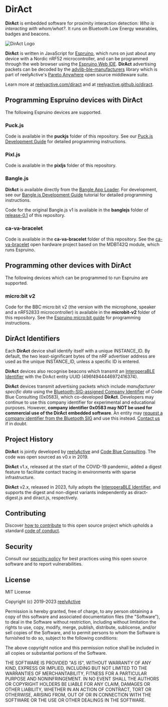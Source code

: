 DirAct
======

__DirAct__ is embedded software for proximity interaction detection: _Who is interacting with whom/what?_.  It runs on Bluetooth Low Energy wearables, badges and beacons.

![DirAct Logo](https://reelyactive.github.io/diract/images/diract-logo-black.png)

__DirAct__ is written in JavaScript for [Espruino](https://www.espruino.com/), which runs on just about any device with a Nordic nRF52 microcontroller, and can be programmed through the web browser using the [Espruino Web IDE](https://www.espruino.com/ide/).  __DirAct__ advertising packets can be decoded by the [advlib-ble-manufacturers](https://github.com/reelyactive/advlib-ble-manufacturers/) library which is part of reelyActive's [Pareto Anywhere](https://www.reelyactive.com/pareto/anywhere/) open source middleware suite.

Learn more at [reelyactive.com/diract](https://www.reelyactive.com/diract/) and at [reelyactive.github.io/diract](https://reelyactive.github.io/diract/).


Programming Espruino devices with DirAct
----------------------------------------

The following Espruino devices are supported.

### Puck.js

Code is available in the __puckjs__ folder of this repository.  See our [Puck.js Development Guide](https://reelyactive.github.io/diy/puckjs-dev/) for detailed programming instructions.

### Pixl.js

Code is available in the __pixljs__ folder of this repository.

### Bangle.js

__DirAct__ is available directly from the [Bangle App Loader](https://banglejs.com/apps/#diract).  For development, see our [Bangle.js Development Guide](https://reelyactive.github.io/diy/banglejs-dev/) tutorial for detailed programming instructions.

Code for the original Bangle.js v1 is available in the __banglejs__ folder of [release-0.1](https://github.com/reelyactive/diract/tree/release-0.1) of this repository.

### ca-va-bracelet

Code is available in the __ca-va-bracelet__ folder of this repository.  See the [ca-va-bracelet](https://upverter.com/profile/cavabracelet/) open hardware project based on the MDBT42Q module, which runs Espruino.


Programming other devices with DirAct
-------------------------------------

The following devices which can be programmed to run Espruino are supported.


### micro:bit v2

Code for the BBC micro:bit v2 (the version with the microphone, speaker and a nRF52833 microcontroller) is available in the __microbit-v2__ folder of this repository.  See the [Espruino micro:bit guide](https://www.espruino.com/MicroBit) for programming instructions.


DirAct Identifiers
------------------

Each __DirAct__ device shall identify itself with a unique INSTANCE_ID.  By default, the two least-significant bytes of the nRF advertiser address are used as the unique INSTANCE_ID, unless a specific ID is entered.

__DirAct__ devices also recognise beacons which transmit an [InteroperaBLE Identifier](https://reelyactive.github.io/interoperable-identifier/) with the DirAct entity UUID (496f4944446972416374).

__DirAct__ devices transmit advertising packets which include _manufacturer specific data_ using the [Bluetooth-SIG-assigned Company Identifier](https://www.bluetooth.com/specifications/assigned-numbers/company-identifiers/) of Code Blue Consulting (0x0583), which co-developed __DirAct__.  Developers may continue to use this company identifier for experimental and educational purposes.  However, __company identifier 0x0583 may NOT be used for commercial use of the DirAct embedded software__.  An entity may [request a company identifier from the Bluetooth SIG](https://www.bluetooth.com/specifications/assigned-numbers/company-identifiers/) and use this instead.  [Contact us](https://www.reelyactive.com/contact/) if in doubt.


Project History
---------------

__DirAct__ is jointly developed by [reelyActive](https://www.reelyactive.com) and [Code Blue Consulting](https://consultcodeblue.com/).  The code was open sourced as v0.x in 2019.

__DirAct__ v1.x, released at the start of the COVID-19 pandemic, added a digest feature to facilitate contact tracing in environments with sparse infrastructure.

__DirAct__ v2.x, released in 2023, fully adopts the [InteroperaBLE Identifier](https://reelyactive.github.io/interoperable-identifier/), and supports the digest and non-digest variants independently as diract-digest.js and diract.js, respectively.


Contributing
------------

Discover [how to contribute](CONTRIBUTING.md) to this open source project which upholds a standard [code of conduct](CODE_OF_CONDUCT.md).


Security
--------

Consult our [security policy](SECURITY.md) for best practices using this open source software and to report vulnerabilities.


License
-------

MIT License

Copyright (c) 2019-2023 [reelyActive](https://www.reelyactive.com)

Permission is hereby granted, free of charge, to any person obtaining a copy of this software and associated documentation files (the "Software"), to deal in the Software without restriction, including without limitation the rights to use, copy, modify, merge, publish, distribute, sublicense, and/or sell copies of the Software, and to permit persons to whom the Software is furnished to do so, subject to the following conditions:

The above copyright notice and this permission notice shall be included in all copies or substantial portions of the Software.

THE SOFTWARE IS PROVIDED "AS IS", WITHOUT WARRANTY OF ANY KIND, EXPRESS OR
IMPLIED, INCLUDING BUT NOT LIMITED TO THE WARRANTIES OF MERCHANTABILITY,
FITNESS FOR A PARTICULAR PURPOSE AND NONINFRINGEMENT. IN NO EVENT SHALL THE
AUTHORS OR COPYRIGHT HOLDERS BE LIABLE FOR ANY CLAIM, DAMAGES OR OTHER
LIABILITY, WHETHER IN AN ACTION OF CONTRACT, TORT OR OTHERWISE, ARISING FROM,
OUT OF OR IN CONNECTION WITH THE SOFTWARE OR THE USE OR OTHER DEALINGS IN
THE SOFTWARE.
